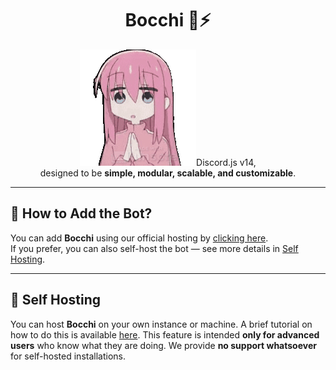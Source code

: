 <h1 align="center">Bocchi 🎸⚡</h1>

<p align="center">
  <img src="docs/BocchiClap.gif" alt="Bocchi Clapping>
</p>

---

Bocchi is a **Discord bot** built with [Discord.js v14](https://discord.js.org/),  
designed to be **simple, modular, scalable, and customizable**.

---

## 🤔 How to Add the Bot?

You can add **Bocchi** using our official hosting by [clicking here](https://discord.com/oauth2/authorize?client_id=1363399865111150702).  
If you prefer, you can also self-host the bot — see more details in [Self Hosting](#-self-hosting).

---

## 🚀 Self Hosting

You can host **Bocchi** on your own instance or machine.
A brief tutorial on how to do this is available [here](docs/selfHosting.md).
This feature is intended **only for advanced users** who know what they are doing.
We provide **no support whatsoever** for self-hosted installations.

